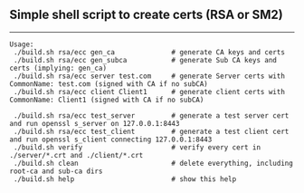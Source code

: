 ## Simple shell script to create certs (RSA or SM2)

----

	Usage:
	 ./build.sh rsa/ecc gen_ca              # generate CA keys and certs
	 ./build.sh rsa/ecc gen_subca           # generate Sub CA keys and certs (implying: gen_ca)
	 ./build.sh rsa/ecc server test.com     # generate Server certs with CommonName: test.com (signed with CA if no subCA)
	 ./build.sh rsa/ecc client Client1      # generate client certs with CommonName: Client1 (signed with CA if no subCA)

	 ./build.sh rsa/ecc test_server         # generate a test server cert and run openssl s_server on 127.0.0.1:8443
	 ./build.sh rsa/ecc test_client         # generate a test client cert and run openssl s_client connecting 127.0.0.1:8443
	 ./build.sh verify   	                # verify every cert in ./server/*.crt and ./client/*.crt
	 ./build.sh clean                       # delete everything, including root-ca and sub-ca dirs
	 ./build.sh help                        # show this help
